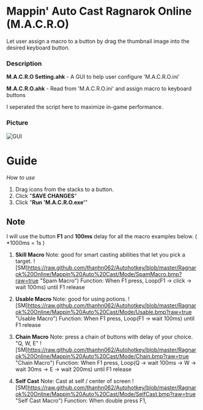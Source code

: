 # Mappin' Auto Cast Ragnarok Online (M.A.C.R.O)
Let user assign a macro to a button by drag the thumbnail image into the desired keyboard button.

### Description
**M.A.C.R.O Setting.ahk** - A GUI to help user configure 'M.A.C.R.O.ini'

**M.A.C.R.O.ahk** - Read from 'M.A.C.R.O.ini' and assign macro to keyboard buttons

I seperated the script here to maximize in-game performance.

### Picture
![GUI](https://github.com/thanhn062/Autohotkey/blob/master/Ragnarok%20Online/Mappin%20Auto%20Cast/screen_shot.png?raw=true "Screenshot")

# Guide

_How to use_
1. Drag icons from the stacks to a button.
2. Click "**SAVE CHANGES**"
3. Click "**Run 'M.A.C.R.O.exe'**"

## Note
I will use the button **F1** and **100ms** delay for all the macro examples below.
( *1000ms = 1s )

1. **Skill Macro**
Note: good for smart casting abilities that let you pick a target.
![SM]https://raw.github.com/thanhn062/Autohotkey/blob/master/Ragnarok%20Online/Mappin%20Auto%20Cast/Mode/SpamMacro.bmp?raw=true "Spam Macro")
Function: When F1 press, Loop(F1 -> click -> wait 100ms) until F1 release

2. **Usable Macro**
Note: good for using potions.
![SM]https://raw.github.com/thanhn062/Autohotkey/blob/master/Ragnarok%20Online/Mappin%20Auto%20Cast/Mode/Usable.bmp?raw=true "Usable Macro")
Function: When F1 press, Loop(F1 -> wait 100ms) until F1 release

3. **Chain Macro**
Note: press a chain of buttons with delay of your choice. "Q, W, E"
![SM]https://raw.github.com/thanhn062/Autohotkey/blob/master/Ragnarok%20Online/Mappin%20Auto%20Cast/Mode/Chain.bmp?raw=true "Chain Macro")
Function: When F1 press, Loop(Q -> wait 100ms -> W -> wait 30ms -> E -> wait 200ms) until F1 release

4. **Self Cast**
Note: Cast at self / center of screen
![SM]https://raw.github.com/thanhn062/Autohotkey/blob/master/Ragnarok%20Online/Mappin%20Auto%20Cast/Mode/SelfCast.bmp?raw=true "Self Cast Macro")
Function: When double press F1, 

